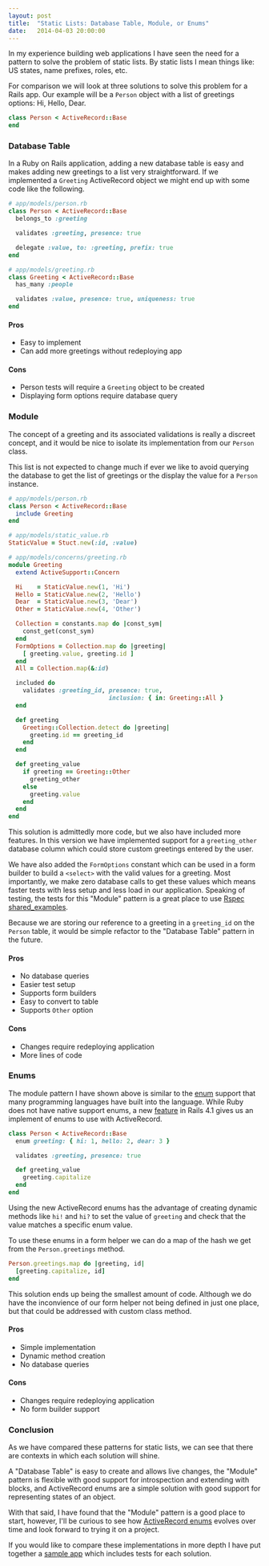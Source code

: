 ```yaml
---
layout: post
title:  "Static Lists: Database Table, Module, or Enums"
date:   2014-04-03 20:00:00
---
```


In my experience building web applications I have seen the need for a pattern to solve the problem of static lists. By static lists I mean things like: US states, name prefixes, roles, etc.

For comparison we will look at three solutions to solve this problem for a Rails app. Our example will be a `Person` object with a list of greetings options: Hi, Hello, Dear.

```ruby
class Person < ActiveRecord::Base
end
```

### Database Table

In a Ruby on Rails application, adding a new database table is easy and makes adding new greetings to a list very straightforward. If we implemented a `Greeting` ActiveRecord object we might end up with some code like the following.

```ruby
# app/models/person.rb
class Person < ActiveRecord::Base
  belongs_to :greeting

  validates :greeting, presence: true

  delegate :value, to: :greeting, prefix: true
end

# app/models/greeting.rb
class Greeting < ActiveRecord::Base
  has_many :people

  validates :value, presence: true, uniqueness: true
end
```

#### Pros
* Easy to implement
* Can add more greetings without redeploying app

#### Cons

* Person tests will require a `Greeting` object to be created
* Displaying form options require database query

### Module

The concept of a greeting and its associated validations is really a discreet concept, and it would be nice to isolate its implementation from our `Person` class.

This list is not expected to change much if ever we like to avoid querying the database to get the list of greetings or the display the value for a `Person` instance.

```ruby
# app/models/person.rb
class Person < ActiveRecord::Base
  include Greeting
end

# app/models/static_value.rb
StaticValue = Stuct.new(:id, :value)

# app/models/concerns/greeting.rb
module Greeting
  extend ActiveSupport::Concern

  Hi    = StaticValue.new(1, 'Hi')
  Hello = StaticValue.new(2, 'Hello')
  Dear  = StaticValue.new(3, 'Dear')
  Other = StaticValue.new(4, 'Other')

  Collection = constants.map do |const_sym|
    const_get(const_sym)
  end
  FormOptions = Collection.map do |greeting|
    [ greeting.value, greeting.id ]
  end
  All = Collection.map(&:id)

  included do
    validates :greeting_id, presence: true,
                            inclusion: { in: Greeting::All }
  end

  def greeting
    Greeting::Collection.detect do |greeting|
      greeting.id == greeting_id
    end
  end

  def greeting_value
    if greeting == Greeting::Other
      greeting_other
    else
      greeting.value
    end
  end
end
```

This solution is admittedly more code, but we also have included more features. In this version we have implemented support for a `greeting_other` database column which could store custom greetings entered by the user.

We have also added the `FormOptions` constant which can be used in a form builder to build a `<select>` with the valid values for a greeting. Most importantly, we make zero database calls to get these values which means faster tests with less setup and less load in our application. Speaking of testing, the tests for this "Module" pattern is a great place to use [Rspec shared_examples](https://www.relishapp.com/rspec/rspec-core/docs/example-groups/shared-examples).

Because we are storing our reference to a greeting in a `greeting_id` on the `Person` table, it would be simple refactor to the "Database Table" pattern in the future.

#### Pros

* No database queries
* Easier test setup
* Supports form builders
* Easy to convert to table
* Supports `Other` option

#### Cons

* Changes require redeploying application
* More lines of code

### Enums

The module pattern I have shown above is similar to the [enum](http://en.wikipedia.org/wiki/Enumerated_type) support that many programming languages have built into the language. While Ruby does not have native support enums, a new [feature](http://edgeguides.rubyonrails.org/4_1_release_notes.html#active-record-enums) in Rails 4.1 gives us an implement of enums to use with ActiveRecord.

```ruby
class Person < ActiveRecord::Base
  enum greeting: { hi: 1, hello: 2, dear: 3 }

  validates :greeting, presence: true

  def greeting_value
    greeting.capitalize
  end
end
```

Using the new ActiveRecord enums has the advantage of creating dynamic methods like `hi!` and `hi?` to set the value of `greeting` and check that the value matches a specific enum value.

To use these enums in a form helper we can do a map of the hash we get from the `Person.greetings` method.

```ruby
Person.greetings.map do |greeting, id|
  [greeting.capitalize, id]
end
```

This solution ends up being the smallest amount of code. Although we do have the inconvience of our form helper not being defined in just one place, but that could be addressed with custom class method.

#### Pros

* Simple implementation
* Dynamic method creation
* No database queries

#### Cons

* Changes require redeploying application
* No form builder support

### Conclusion

As we have compared these patterns for static lists, we can see that there are contexts in which each solution will shine.

A "Database Table" is easy to create and allows live changes, the "Module" pattern is flexible with good support for introspection and extending with blocks, and ActiveRecord enums are a simple solution with good support for representing states of an object.

With that said, I have found that the "Module" pattern is a good place to start, however, I'll be curious to see how [ActiveRecord enums](http://edgeguides.rubyonrails.org/4_1_release_notes.html#active-record-enums) evolves over time and look forward to trying it on a project.

If you would like to compare these implementations in more depth I have put together a [sample app](https://github.com/calebwoods/static_lists_post) which includes tests for each solution.
